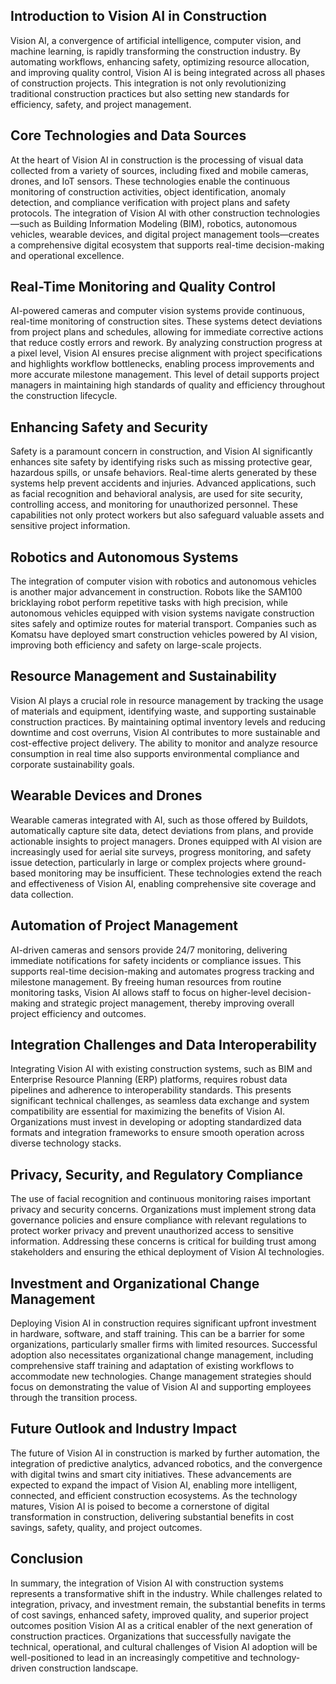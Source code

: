 ## Introduction to Vision AI in Construction
Vision AI, a convergence of artificial intelligence, computer vision, and machine learning, is rapidly transforming the construction industry. By automating workflows, enhancing safety, optimizing resource allocation, and improving quality control, Vision AI is being integrated across all phases of construction projects. This integration is not only revolutionizing traditional construction practices but also setting new standards for efficiency, safety, and project management.

## Core Technologies and Data Sources
At the heart of Vision AI in construction is the processing of visual data collected from a variety of sources, including fixed and mobile cameras, drones, and IoT sensors. These technologies enable the continuous monitoring of construction activities, object identification, anomaly detection, and compliance verification with project plans and safety protocols. The integration of Vision AI with other construction technologies—such as Building Information Modeling (BIM), robotics, autonomous vehicles, wearable devices, and digital project management tools—creates a comprehensive digital ecosystem that supports real-time decision-making and operational excellence.

## Real-Time Monitoring and Quality Control
AI-powered cameras and computer vision systems provide continuous, real-time monitoring of construction sites. These systems detect deviations from project plans and schedules, allowing for immediate corrective actions that reduce costly errors and rework. By analyzing construction progress at a pixel level, Vision AI ensures precise alignment with project specifications and highlights workflow bottlenecks, enabling process improvements and more accurate milestone management. This level of detail supports project managers in maintaining high standards of quality and efficiency throughout the construction lifecycle.

## Enhancing Safety and Security
Safety is a paramount concern in construction, and Vision AI significantly enhances site safety by identifying risks such as missing protective gear, hazardous spills, or unsafe behaviors. Real-time alerts generated by these systems help prevent accidents and injuries. Advanced applications, such as facial recognition and behavioral analysis, are used for site security, controlling access, and monitoring for unauthorized personnel. These capabilities not only protect workers but also safeguard valuable assets and sensitive project information.

## Robotics and Autonomous Systems
The integration of computer vision with robotics and autonomous vehicles is another major advancement in construction. Robots like the SAM100 bricklaying robot perform repetitive tasks with high precision, while autonomous vehicles equipped with vision systems navigate construction sites safely and optimize routes for material transport. Companies such as Komatsu have deployed smart construction vehicles powered by AI vision, improving both efficiency and safety on large-scale projects.

## Resource Management and Sustainability
Vision AI plays a crucial role in resource management by tracking the usage of materials and equipment, identifying waste, and supporting sustainable construction practices. By maintaining optimal inventory levels and reducing downtime and cost overruns, Vision AI contributes to more sustainable and cost-effective project delivery. The ability to monitor and analyze resource consumption in real time also supports environmental compliance and corporate sustainability goals.

## Wearable Devices and Drones
Wearable cameras integrated with AI, such as those offered by Buildots, automatically capture site data, detect deviations from plans, and provide actionable insights to project managers. Drones equipped with AI vision are increasingly used for aerial site surveys, progress monitoring, and safety issue detection, particularly in large or complex projects where ground-based monitoring may be insufficient. These technologies extend the reach and effectiveness of Vision AI, enabling comprehensive site coverage and data collection.

## Automation of Project Management
AI-driven cameras and sensors provide 24/7 monitoring, delivering immediate notifications for safety incidents or compliance issues. This supports real-time decision-making and automates progress tracking and milestone management. By freeing human resources from routine monitoring tasks, Vision AI allows staff to focus on higher-level decision-making and strategic project management, thereby improving overall project efficiency and outcomes.

## Integration Challenges and Data Interoperability
Integrating Vision AI with existing construction systems, such as BIM and Enterprise Resource Planning (ERP) platforms, requires robust data pipelines and adherence to interoperability standards. This presents significant technical challenges, as seamless data exchange and system compatibility are essential for maximizing the benefits of Vision AI. Organizations must invest in developing or adopting standardized data formats and integration frameworks to ensure smooth operation across diverse technology stacks.

## Privacy, Security, and Regulatory Compliance
The use of facial recognition and continuous monitoring raises important privacy and security concerns. Organizations must implement strong data governance policies and ensure compliance with relevant regulations to protect worker privacy and prevent unauthorized access to sensitive information. Addressing these concerns is critical for building trust among stakeholders and ensuring the ethical deployment of Vision AI technologies.

## Investment and Organizational Change Management
Deploying Vision AI in construction requires significant upfront investment in hardware, software, and staff training. This can be a barrier for some organizations, particularly smaller firms with limited resources. Successful adoption also necessitates organizational change management, including comprehensive staff training and adaptation of existing workflows to accommodate new technologies. Change management strategies should focus on demonstrating the value of Vision AI and supporting employees through the transition process.

## Future Outlook and Industry Impact
The future of Vision AI in construction is marked by further automation, the integration of predictive analytics, advanced robotics, and the convergence with digital twins and smart city initiatives. These advancements are expected to expand the impact of Vision AI, enabling more intelligent, connected, and efficient construction ecosystems. As the technology matures, Vision AI is poised to become a cornerstone of digital transformation in construction, delivering substantial benefits in cost savings, safety, quality, and project outcomes.

## Conclusion
In summary, the integration of Vision AI with construction systems represents a transformative shift in the industry. While challenges related to integration, privacy, and investment remain, the substantial benefits in terms of cost savings, enhanced safety, improved quality, and superior project outcomes position Vision AI as a critical enabler of the next generation of construction practices. Organizations that successfully navigate the technical, operational, and cultural challenges of Vision AI adoption will be well-positioned to lead in an increasingly competitive and technology-driven construction landscape.